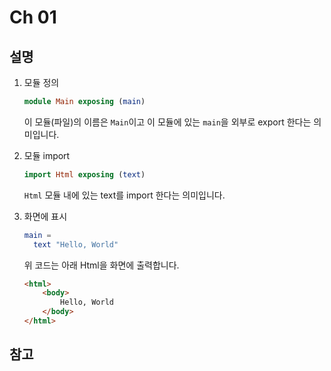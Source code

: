 # Ch 01

## 설명

1. 모듈 정의

    ```elm
    module Main exposing (main)
    ```
    이 모듈(파일)의 이름은 `Main`이고 이 모듈에 있는 `main`을 외부로 export 한다는 의미입니다.
  

2. 모듈 import

    ```elm
    import Html exposing (text)
    ```
    `Html` 모듈 내에 있는 text를 import 한다는 의미입니다.


3. 화면에 표시
   
    ```elm
    main =
      text "Hello, World"
    ```
    위 코드는 아래 Html을 화면에 출력합니다.
    ```html
    <html>
        <body>
            Hello, World
        </body>
    </html>
    ```


## 참고
